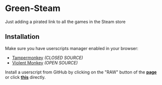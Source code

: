 # Green-Steam
Just adding a pirated link to all the games in the Steam store

## Installation

Make sure you have userscripts manager enabled in your browser:

- [Tampermonkey](https://tampermonkey.net/) _(CLOSED SOURCE)_
- [Violent Monkey](https://violentmonkey.github.io/) _(OPEN SOURCE)_

Install a userscript from GitHub by clicking on the "RAW" button of the **[page](https://github.com/FerNikoMF/Green-Steam/blob/main/dist/Green-Steam.js)** or click **[this](https://raw.githubusercontent.com/FerNikoMF/Green-Steam/main/dist/Green-Steam.js)** directly.

